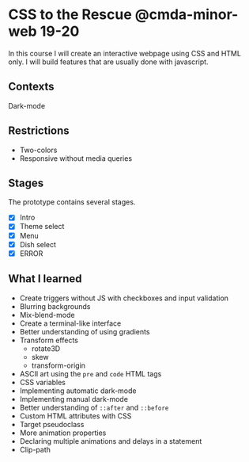 # CSS to the Rescue @cmda-minor-web 19-20
In this course I will create an interactive webpage using CSS and HTML only. I will build features that are usually done with javascript.

## Contexts
Dark-mode

## Restrictions
* Two-colors
* Responsive without media queries

## Stages
The prototype contains several stages. 
- [X] Intro
- [X] Theme select
- [X] Menu
- [X] Dish select
- [X] ERROR

## What I learned
- Create triggers without JS with checkboxes and input validation
- Blurring backgrounds
- Mix-blend-mode
- Create a terminal-like interface
- Better understanding of using gradients
- Transform effects
  - rotate3D
  - skew
  - transform-origin
 - ASCII art using the `pre` and `code` HTML tags
 - CSS variables
 - Implementing automatic dark-mode
 - Implementing manual dark-mode
 - Better understanding of `::after` and `::before`
 - Custom HTML attributes with CSS
 - Target pseudoclass
 - More animation properties
 - Declaring multiple animations and delays in a statement
 - Clip-path

